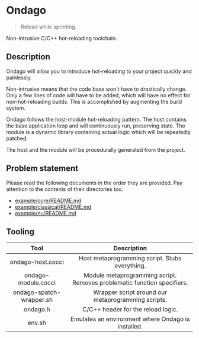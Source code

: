 # Ondago
> Reload while sprinting.

Non-intrusive C/C++ hot-reloading toolchain.

## Description
Ondago will allow you to introduce hot-reloading to your project quickly and painlessly.

Non-intrusive means that the code base won't have to drastically change.
Only a few lines of code will have to be added,
which will have no effect for non-hot-reloading builds.
This is accomplished by augmenting the build system.

Ondago follows the host-module hot-reloading pattern.
The host contains the base application loop and will continuously run, preserving state.
The module is a dynamic library containing actual logic which will be repeatedly patched.

The host and the module will be procedurally generated from the project.

## Problem statement
Please read the following documents in the order they are provided.
Pay attention to the contents of their directories too.
* [example/core/README.md](example/core/README.md)
* [example/classical/README.md](example/classical/README.md)
* [example/nu/README.md](example/nu/README.md)

## Tooling
| Tool                     | Description |
| :----------------------: | :---------: |
| ondago-host.cocci        | Host metaprogramming script. Stubs everything. |
| ondago-module.cocci      | Module metaprogramming script. Removes problematic function specifiers. |
| ondago-spatch-wrapper.sh | Wrapper script around our metaprogramming scripts. |
| ondago.h                 | C/C++ header for the reload logic. |
| env.sh                   | Emulates an environment where Ondago is installed. |
